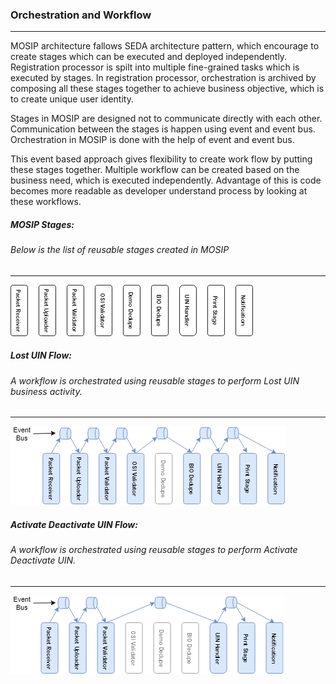 ### Orchestration and Workflow
------------

MOSIP architecture fallows SEDA architecture pattern, which encourage to create stages which can be executed and deployed independently.
Registration processor is spilt into multiple fine-grained tasks which is executed by stages. In registration processor, orchestration is archived by composing all these stages together to achieve business objective, which is to create unique user identity.

Stages in MOSIP are designed not to communicate directly with each other. Communication between the stages is happen using event and event bus.
Orchestration in MOSIP is done with the help of event and event bus.

This event based approach gives flexibility to create work flow by putting these stages together. Multiple workflow can be created based on the business need, which is executed independently. Advantage of this is code becomes more readable as developer understand process by looking at these workflows. 

##### MOSIP Stages: 
###### *Below is the list of reusable stages created in MOSIP*
------------
![MOSIP Stage](_images/registrationprocessor_stages_diagram.png)

##### Lost UIN Flow:
###### *A workflow is orchestrated using reusable stages to perform Lost UIN business activity.*
------------
![MOSIP Stage](_images/registrationprocessor_lost_uin_diagram.png)

##### Activate Deactivate UIN Flow:
###### *A workflow is orchestrated using reusable stages to perform Activate Deactivate UIN.*
------------
![MOSIP Stage](_images/registrationprocessor_activate_diagram.png)
